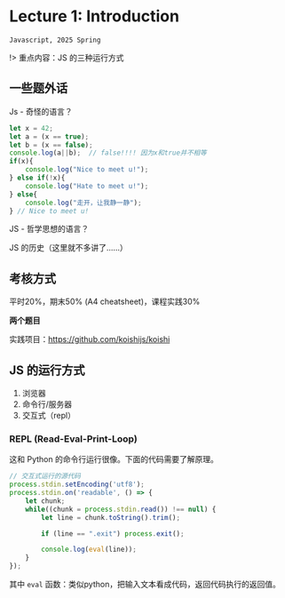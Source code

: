# Lecture 1: Introduction

`Javascript, 2025 Spring`


!> 重点内容：JS 的三种运行方式

## 一些题外话

Js - 奇怪的语言？

```javascript
let x = 42;
let a = (x == true);
let b = (x == false);
console.log(a||b);  // false!!!! 因为x和true并不相等
if(x){
    console.log("Nice to meet u!");
} else if(!x){
    console.log("Hate to meet u!");
} else{
    console.log("走开，让我静一静");
} // Nice to meet u!
```

JS - 哲学思想的语言？

JS 的历史（这里就不多讲了……）

## 考核方式
平时20%，期末50% (A4 cheatsheet)，课程实践30%

**两个题目**

实践项目：https://github.com/koishijs/koishi

## JS 的运行方式
1. 浏览器
2. 命令⾏/服务器
3. 交互式（repl）

### REPL (Read-Eval-Print-Loop)
这和 Python 的命令行运行很像。下面的代码需要了解原理。

```javascript
// 交互式运行的源代码
process.stdin.setEncoding('utf8');
process.stdin.on('readable', () => {
    let chunk;
    while((chunk = process.stdin.read()) !== null) {
        let line = chunk.toString().trim();

        if (line == ".exit") process.exit();

        console.log(eval(line));
    }
});
```

其中 `eval` 函数：类似python，把输入文本看成代码，返回代码执行的返回值。

